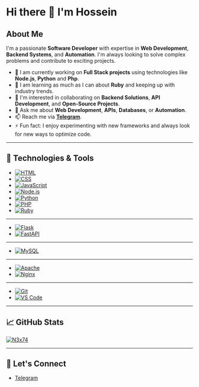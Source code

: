 # Hi there 👋 I'm Hossein

## About Me

I'm a passionate **Software Developer** with expertise in **Web Development**, **Backend Systems**, and **Automation**. I'm always looking to solve complex problems and contribute to exciting projects.

- 🔭 I am currently working on **Full Stack projects** using technologies like **Node.js**, **Python** and **Php**.
- 🌱 I am learning as much as I can about **Ruby** and keeping up with industry trends.
- 👯 I'm interested in collaborating on **Backend Solutions**, **API Development**, and **Open-Source Projects**.
- 💬 Ask me about **Web Development**, **APIs**, **Databases**, or **Automation**.
- 📫 Reach me via [**Telegram**](https://t.me/N3x74).
- ⚡ Fun fact: I enjoy experimenting with new frameworks and always look for new ways to optimize code.

---

## 🚀 Technologies & Tools

- [![HTML](https://img.shields.io/badge/-HTML-E34F26?style=flat&logo=html5&logoColor=white)](https://github.com/N3x74)
- [![CSS](https://img.shields.io/badge/-CSS-1572B6?style=flat&logo=css3&logoColor=white)](https://github.com/N3x74)
- [![JavaScript](https://img.shields.io/badge/-JavaScript-F7DF1E?style=flat&logo=javascript&logoColor=black)](https://github.com/N3x74)
- [![Node.js](https://img.shields.io/badge/-Node.js-339933?style=flat&logo=node.js&logoColor=white)](https://github.com/N3x74)
- [![Python](https://img.shields.io/badge/-Python-3776AB?style=flat&logo=python&logoColor=white)](https://github.com/N3x74)
- [![PHP](https://img.shields.io/badge/-PHP-777BB4?style=flat&logo=php&logoColor=white)](https://github.com/N3x74)
- [![Ruby](https://img.shields.io/badge/-Ruby-CC342D?style=flat&logo=ruby&logoColor=white)](https://github.com/N3x74)
-----
- [![Flask](https://img.shields.io/badge/-Flask-000000?style=flat&logo=flask&logoColor=white)](https://github.com/N3x74)
- [![FastAPI](https://img.shields.io/badge/-FastAPI-009688?style=flat&logo=fastapi&logoColor=white)](https://github.com/N3x74)
-----
- [![MySQL](https://img.shields.io/badge/-MySQL-4479A1?style=flat&logo=mysql&logoColor=white)](https://github.com/N3x74)
-----
- [![Apache](https://img.shields.io/badge/-Apache-D22128?style=flat&logo=apache&logoColor=white)](https://github.com/N3x74)
- [![Nginx](https://img.shields.io/badge/-Nginx-009639?style=flat&logo=nginx&logoColor=white)](https://github.com/N3x74)
-----
- [![Git](https://img.shields.io/badge/-Git-F05032?style=flat&logo=git&logoColor=white)](https://github.com/N3x74)
- [![VS Code](https://img.shields.io/badge/-VS%20Code-007ACC?style=flat&logo=visual-studio-code&logoColor=white)](https://github.com/N3x74)

---

## 📈 GitHub Stats

[![N3x74](https://github-readme-stats.vercel.app/api?username=N3x74&show_icons=true&hide_title=true&hide_border=true&count_private=true&theme=radical)](https://github.com/N3x74)

---

## 📣 Let's Connect

- [Telegram](https://t.me/N3x74)

